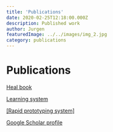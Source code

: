 ```yaml
---
title: 'Publications'
date: 2020-02-25T12:18:00.000Z
description: Published work
author: Jurgen
featuredImage: ../../images/img_2.jpg
category: publications
---
```


# Publications

[Heal book](/project1)  

[Learning system](/project2)  

<a href="https://www.notion.so/Problem-Discovery-Definition-Pre-Idea-5a7cd074d9fa4404bd5d4deb0c669611">[Rapid prototyping system]</a>

[Google Scholar profile](/project3)  

